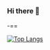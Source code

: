 ### Hi there 👋

<!--
**aARTEMkad/aARTEMkad** is a ✨ _special_ ✨ repository because its `README.md` (this file) appears on your GitHub profile.

Here are some ideas to get you started:

- 🔭 I’m currently working on ...
- 🌱 I’m currently learning ...
- 👯 I’m looking to collaborate on ...
- 🤔 I’m looking for help with ...
- 💬 Ask me about ...
- 📫 How to reach me: ...
- 😄 Pronouns: ...
- ⚡ Fun fact: ...
-->
\-==

[![Top Langs](https://github-readme-stats.vercel.app/api/top-langs/?username=aARTEMkad&layout=compact)](https://github.com/aARTEMkad/github-readme-stats)
